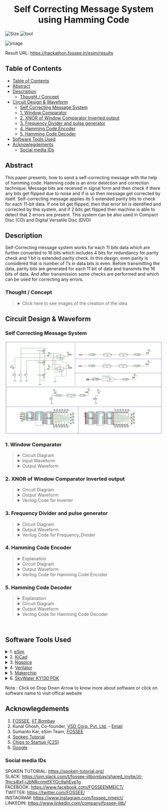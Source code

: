 <h1 align="center"> Self Correcting Message System<br>using Hamming Code </h1>

![Size](https://img.shields.io/github/repo-size/malivinayak/Self-Correcting-Message-System-using-Hamming-Code?color=blue)
![tool](https://img.shields.io/badge/Tools-eSim_&_sky130-28A745)

<img width="940" height="665" alt="image" src="https://github.com/user-attachments/assets/ef338afe-9357-47c5-b226-6f08959c8038" />

Result URL: https://hackathon.fossee.in/esim/results

## Table of Contents
<!-- START doctoc generated TOC please keep comment here to allow auto update -->
<!-- DON'T EDIT THIS SECTION, INSTEAD RE-RUN doctoc TO UPDATE -->

- [Table of Contents](#table-of-contents)
- [Abstract](#abstract)
- [Description](#description)
  - [Thought / Concept](#thought--concept)
- [Circuit Design & Waveform](#circuit-design--waveform)
  - [Self Correcting Message System](#self-correcting-message-system)
  - [1. Window Comparator](#1-window-comparator)
  - [2. XNOR of Window Comparator Inverted output](#2-xnor-of-window-comparator-inverted-output)
  - [3. Frequency Divider and pulse generator](#3-frequency-divider-and-pulse-generator)
  - [4. Hamming Code Encoder](#4-hamming-code-encoder)
  - [5. Hamming Code Decoder](#5-hamming-code-decoder)
- [Software Tools Used](#software-tools-used)
- [Acknowlegdements](#acknowlegdements)
  - [Social media IDs](#social-media-ids)

<!-- END doctoc generated TOC please keep comment here to allow auto update -->

## Abstract
This paper presents, how to send a self-correcting message with the help of hamming code. Hamming code is an error detection and correction technique. Message bits are received in signal form and then check if there any bits get flipped due to noise and if is so then message get corrected by itself. Self-correcting message applies its 5 extended parity bits to check for each 11-bit data. If one bit get flipped, then that error bit is identified and corrected by this system, and if 2 bits get flipped then machine is able to detect that 2 errors are present. This system can be also used in Compact Disc (CD) and Digital Versatile Disc (DVD)

## Description
Self-Correcting message system works for each 11 bits data which are further converted to 16 bits which includes 4 bits for redundancy for parity check and 1 bit is extended parity check. In this design, even parity is considered that is number of 1’s in data bits is even. Before transmitting the data, parity bits are generated for each 11 bit of data and transmits the 16 bits of data. And after transmission some checks are performed and which can be used for correcting any errors. 

### Thought / Concept

> <details>	
> <summary> Click here to see images of the creation of the idea </summary>
> 
> <br>
> 1. <b>Extended Hamming Code Technique for (15+1,11)</b> <br>
> For creation of the algorithm or logic behind the Extended Hamming Code with 11 data bits and 4 parity bit checks on 11 data bits along with 1 one complete parity <b>matrix</b> approach is used
> <br>
>  <br>
> <img src="https://user-images.githubusercontent.com/66154908/194774606-10669579-76a4-459b-8940-5d5f279436c2.png" alt="Extended Hamming Code Technique for (15+1,11)" width="250" align="center">
> 
> <br>
> 
> 2. <b>Circuit Design Approach</b>
> <img align="center" src="https://user-images.githubusercontent.com/66154908/194774616-92ce7ac7-13a1-4ab9-8547-a67554d87fd2.png" alt="ircuit Design Approach" >
> 
> </details>	

## Circuit Design & Waveform

### Self Correcting Message System

<img align="center" src="./img/Circuit/Self%20Correcting%20Message%20System.jpg" alt="Image of Self Correcting Message System">


### 1. Window Comparator

> <details>	
  > <summary> Circuit Diagram </summary>
> 
> <img align="center" src="./img/Circuit/window%20comparator.jpg" alt="Window Comparator">
> 
> </details>
> 
> <details>	
  > <summary> Input Waveform </summary>
> 
> <img align="center" src="./img/Waveform/window%20comparator.svg" alt="Window Comparator">
> 
> </details>
> 
> <details>	
  > <summary> Output Waveform </summary>
> 
> <img align="center" src="./img/Waveform/window%20comparator%20Output.svg" alt="Window Comparator">
> 
> </details>
> 

### 2. XNOR of Window Comparator Inverted output

> <details>	
  > <summary> Circuit Diagram </summary>
> 
> <img align="center" src="./img/Circuit/xnor%20of%20WC%20INV%20output.jpg" alt="XNOR of Window Comparator output">
> 
> </details>
> 
> <details>	
  > <summary> Output Waveform </summary>
> 
> <img align="center" src="./img/Waveform/XNOR%20and%20WC%20INV%20output.svg" alt="XNOR of Window Comparator output">
> 
> </details>
> 
> <details>	
  > <summary> Verilog Code for Inverter</summary>
> 
> > [Click Here to see Program File](./self_correcting_message_system/vinayak_inverter.v)
> ```
> module vinayak_inverter(output Y, input A);
>    not (Y, A);
>endmodule
> ```
> 
> </details>

### 3. Frequency Divider and pulse generator

> <details>	
  > <summary> Circuit Diagram </summary>
> 
> <img align="center" src="./img/Circuit/Freq%20Divider%20and%20pulse%20generator.jpg" alt="Frequency Divider and pulse generator">
> 
> </details>
> 
> <details>	
>   <summary> Output Waveform </summary>
> 
> <img align="center" src="./img/Waveform/Freq%20Divider%208%20.svg" alt="Frequency Divider and pulse generator">
> 
> </details>
> 
> <details>	
  > <summary> Verilog Code for Frequency_Divider</summary>
> 
> > [Click Here to see Program File](./self_correcting_message_system/vinayak_frequency_divider.v)
> ```
> module vinayak_frequency_divider ( clk,out_clk );
> 
> output out_clk;
> 
> input clk ;
> 
> reg [2:0]m;
> 
> initial m = 0;
> 
> always @ (negedge (clk)) begin
 > m <= m + 1;
> end
> 
> assign out_clk = m[2];
> 
> endmodule
> ```
> 
> </details>

### 4. Hamming Code Encoder

> <details>	
>   <summary> Explanation </summary>
> 
> > Hamming Code Encoder Block is created using verilog Code. <br>
> > Inputs provided for this encoder is as follows
> > > 1. Inverted Window Comparator 2nd Opamp Output 
> > > 2. Constant 0 bit
> > > 3. XNOR Output
> > > 4. Inverted Window Comparator 2nd Opamp Output 
> > > 5. Frequency Divider by 8 Output
> > > 6. Inverted Window Comparator 1st Opamp Output
> > > 7. Clock Pulse
> > > 8. Inverted Window Comparator 1st Opamp Output
> > > 9. XNOR Output
> > > 10. Frequency Divider by 8 Output 
> > > 11. Constant 0 bit
> > >
> > Output of Hamming Code Encoder is as follows
> > > 1. Constant 0 bit
> > > 2. Frequency Divider by 8 Output 
> > > 3. XNOR Output
> > > 4. Inverted Window Comparator 1st Opamp Output
> > > 5. Clock Pulse
> > > 6. Inverted Window Comparator 1st Opamp Output
> > > 7. Frequency Divider by 8 Output
> > > 8. Inverted Window Comparator 2nd Opamp Output 
> > > 9. XNOR Output
> > > 10. Constant 0 bit
> > > 11. Inverted Window Comparator 2nd Opamp Output 
> > > 12. Extended Hamming COde Parity Bit
> > > 13. 1st Parity bit
> > > 14. 2nd Parity Bit
> > > 15. 3rd Parity Bit
> > > 16. 4th Parity Bit
> 
> </details>
> 
> <details>	
>   <summary> Circuit Diagram </summary>
> 
> <img align="center" src="./img/Circuit/Hamming%20Code%20Encoder.jpg" alt="Hamming Code > Encoder">
> 
> </details>
> 
> <details>	
>   <summary> Output Waveform </summary>
> 
> <img align="center" src="./img/Waveform/Haming%20Encoder%20Output.svg" alt="Hamming Code Encoder">
> 
> </details>
> 
> <details>	
  > <summary> Verilog Code for Hamming Code Encoder</summary>
> 
> > [Click Here to see Program File](./self_correcting_message_system/vinayak_hamming_ecoder.v)
> ```
> module vinayak_hamming_ecoder(
>     input [10:0] data_in,
>     output [10:0] data_out,
>     output p0, output p1, output p2, output p3, output p4
>     );
>         
>     wire p_0,p_1,p_2,p_3,p_4;
>     
>     assign p_1 = data_in[0] ^ data_in[1] ^ data_in[3] ^ data_in[4] ^ data_in[6] ^ data_in[8] ^ data_in[10];
>     assign p_2 = data_in[0] ^ data_in[2] ^ data_in[3] ^ data_in[5] ^ data_in[6] ^ data_in[9] ^ data_in[10];
>     assign p_3 = data_in[1] ^ data_in[2] ^ data_in[3] ^ data_in[7] ^ data_in[8] ^ data_in[9] ^ data_in[10];
>     assign p_4 = data_in[4] ^ data_in[5] ^ data_in[6] ^ data_in[7] ^ data_in[8] ^ data_in[9] ^ data_in[10];
>     assign p_0 = data_in[0] ^ data_in[1] ^ data_in[2] ^ data_in[3] ^ data_in[4] ^ data_in[5] ^ data_in[6] ^ data_in[7] ^ data_in[8] ^ data_in[9] ^ data_in[10] ^ p_1 ^ p_2 ^ p_3 ^ p_4 ;
> 
>     assign data_out = {data_in};
>     assign p0 = p_0;
>     assign p1 = p_1;
>     assign p2 = p_2;
>     assign p3 = p_3;
>     assign p4 = p_4;
> endmodule
> ```
> 
> </details>

### 5. Hamming Code Decoder

> <details>	
> <summary> Explanation </summary>
> 
> > Hamming Code decoder give output as a original data bits wrt parity bits received with data bits.
> >  Input bits for Hamming Code decoder bloack is output bits of Hamming Code Encoder Block. 
> > Hamming COde Decoder Circuit Block give output as follows:
> > > - Is error bit is present or not
> > > - All parity bits which are calculated from input data bit and parity bit
> > > - Original Data bits if one bit is corrected among 11 data bit
> 
> </details>
>
> <details>	
> <summary> Circuit Diagram </summary>
> 
> <img align="center" src="./img/Circuit/Hamming%20Code%20Decoder.jpg" alt="Hamming Code Decoder">
> 
> </details>
> 
> <details>	
>  <summary> Output Waveform </summary>
> 
> <img align="center" src="./img/Waveform/Haming%20Decoder%20output.svg" alt="Hamming Code Decoder">
> 
> </details>
> 
> <details>	
  > <summary> Verilog Code for Hamming Code Decoder</summary>
> 
> > [Click Here to see Program File](./self_correcting_message_system/vinayak_hamming_decoder.v)
> ```
> module vinayak_hamming_decoder(
>     input [15:0] data_in,
>     output parity,
>     output [3:0] p,
>     output [10:0] data
>     );
> 
>     assign p[0] = data_in[1] ^ data_in[3] ^ data_in[5] ^ data_in[7] ^ data_in[9] ^ data_in[11]  ^ data_in[13]  ^ data_in[15];
>     assign p[1] = data_in[2] ^ data_in[3] ^ data_in[6] ^ data_in[7] ^ data_in[10] ^ data_in[11] ^ data_in[14] ^ data_in[15];
>     assign p[2] = data_in[4] ^ data_in[5] ^ data_in[6] ^ data_in[7] ^ data_in[12] ^ data_in[13] ^ data_in[14] ^ data_in[15];
>     assign p[3] = data_in[8] ^ data_in[9] ^ data_in[10] ^ data_in[11] ^ data_in[12] ^ data_in[13] ^ data_in[14] ^ data_in[15];
>     assign parity = data_in[0] ^ data_in[1] ^ data_in[2] ^ data_in[3] ^ data_in[4] ^ data_in[5] ^ data_in[6] ^ data_in[7] ^ data_in[8] ^ data_in[9] ^ data_in[10] ^ data_in[11] ^ data_in[12] ^ data_in[13] ^ data_in[14] ^ data_in[15];
>     
>     assign data[0] = data_in[3];
>     assign data[1] = data_in[5];
>     assign data[2] = data_in[6];
>     assign data[3] = data_in[7];
>     assign data[4] = data_in[9];
>     assign data[5] = data_in[10];
>     assign data[6] = data_in[11];
>     assign data[7] = data_in[12];
>     assign data[8] = data_in[13];
>     assign data[9] = data_in[14];
>     assign data[10] = data_in[15];
> 
> endmodule
> ```
> 
> </details>

<br>



## Software Tools Used


<details>	
 <summary> 1. <a href="https://esim.fossee.in/home">eSim</a> </summary>

> eSim is a free and open-sourced EDA tool for circuit design, simulation, analysis and PCB design. It is an integrated tool built using free/libre and open source software such as KiCad, Ngspice, Verilator, makerchip-app, sandpiper-saas and GHDL. eSim is released under GPL.
</details>

<details>	
<summary> 2.  <a href="https://www.kicad.org/">KiCad</a> </summary>

> KiCad's Schematic Editor supports everything from the most basic schematic to a complex hierarchical design with hundreds of sheets. It helps to create our own custom symbols or use some of the thousands found in the official KiCad library. We can verify our design with integrated SPICE simulator and electrical rules checker.
</details>

<details>	
<summary>  3. <a href="http://ngspice.sourceforge.net/">Ngspice </a>  </summary>

> Ngspice is a mixed-level/mixed-signal electronic circuit simulator. Ngspice implements three classes of analysis: nonlinear DC analyses, Nonlinear transient analyses, linear AC analyses.
</details>

<details>	
 <summary>  4. <a href="https://www.veripool.org/verilator/">Verilator </a>  </summary>

> Verilator is a free and open-source software tool which converts Verilog code to a cycle-accurate behavioral model in C++ or SystemC.
</details>

<details>	
 <summary>  5. <a href="https://www.makerchip.com/">Makerchip </a>  </summary>

> A web-based IDE that is used to design and simulate digital circuits using Verilog, and the language extension of Verilog, TL-Verilog.  
</details>

<details>	
 <summary> 6. <a href="https://skywater-pdk.rtfd.io/">SkyWater  KY130 PDK </a> </summary>

> The SkyWater Open Source PDK is a collaboration between Google and SkyWater Technology Foundry to provide a fully open source Process Design Kit and related resources, which can be used to create manufacturable designs at SkyWater’s facility.
</details>

<h8>Note : Click on Drop Down Arrow to know more about software or click on software name to visit offical website</h8>

## Acknowlegdements
1. [FOSSEE](https://fossee.in/), [IIT Bombay](http://iitb.ac.in/)
2. Kunal Ghosh, Co-founder, [VSD Corp. Pvt. Ltd.](https://www.vlsisystemdesign.com/) - [Email](kunalpghosh@gmail.com)
3. Sumanto Kar, eSim Team, [FOSSEE](https://fossee.in/)
4. [Spoken Tutorial](https://spoken-tutorial.org/)
5. [Chips to Startup (C2S)](https://www.c2s.gov.in/)
6. [Google](https://www.google.co.in/)

### Social media IDs
SPOKEN TUTORIAL: https://spoken-tutorial.org/ \
SLACK: https://join.slack.com/t/fossee-iitbombay/shared_invite/zt-1hjcs4lxf-iJbNRcnmtfXYOc9ahEvp1g \
FACEBOOK: https://www.facebook.com/FOSSEENMEICT/ \
TWITTER: https://twitter.com/FOSSEE/ \
INSTAGRAM: https://www.instagram.com/fossee_nmeict/ \
LINKEDIN: https://www.linkedin.com/company/fossee-iitb/
